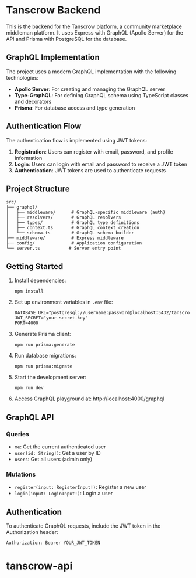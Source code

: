 # Tanscrow Backend

This is the backend for the Tanscrow platform, a community marketplace middleman platform. It uses Express with GraphQL (Apollo Server) for the API and Prisma with PostgreSQL for the database.

## GraphQL Implementation

The project uses a modern GraphQL implementation with the following technologies:

- **Apollo Server**: For creating and managing the GraphQL server
- **Type-GraphQL**: For defining GraphQL schema using TypeScript classes and decorators
- **Prisma**: For database access and type generation

## Authentication Flow

The authentication flow is implemented using JWT tokens:

1. **Registration**: Users can register with email, password, and profile information
2. **Login**: Users can login with email and password to receive a JWT token
3. **Authentication**: JWT tokens are used to authenticate requests

## Project Structure

```
src/
├── graphql/
│   ├── middleware/      # GraphQL-specific middleware (auth)
│   ├── resolvers/       # GraphQL resolvers
│   ├── types/           # GraphQL type definitions
│   ├── context.ts       # GraphQL context creation
│   └── schema.ts        # GraphQL schema builder
├── middleware/          # Express middleware
├── config/              # Application configuration
└── server.ts           # Server entry point
```

## Getting Started

1. Install dependencies:

   ```
   npm install
   ```

2. Set up environment variables in `.env` file:

   ```
   DATABASE_URL="postgresql://username:password@localhost:5432/tanscrow"
   JWT_SECRET="your-secret-key"
   PORT=4000
   ```

3. Generate Prisma client:

   ```
   npm run prisma:generate
   ```

4. Run database migrations:

   ```
   npm run prisma:migrate
   ```

5. Start the development server:

   ```
   npm run dev
   ```

6. Access GraphQL playground at: http://localhost:4000/graphql

## GraphQL API

### Queries

- `me`: Get the current authenticated user
- `user(id: String!)`: Get a user by ID
- `users`: Get all users (admin only)

### Mutations

- `register(input: RegisterInput!)`: Register a new user
- `login(input: LoginInput!)`: Login a user

## Authentication

To authenticate GraphQL requests, include the JWT token in the Authorization header:

```
Authorization: Bearer YOUR_JWT_TOKEN
```
# tanscrow-api
